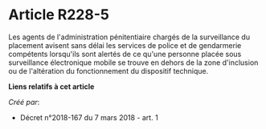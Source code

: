 # Article R228-5

Les agents de l'administration pénitentiaire chargés de la surveillance du placement avisent sans délai les services de
police et de gendarmerie compétents lorsqu'ils sont alertés de ce qu'une personne placée sous surveillance électronique
mobile se trouve en dehors de la zone d'inclusion ou de l'altération du fonctionnement du dispositif technique.

**Liens relatifs à cet article**

_Créé par_:

  - Décret n°2018-167 du 7 mars 2018 - art. 1
